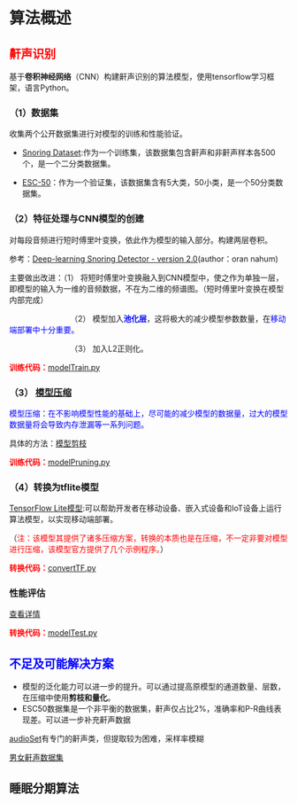 # 算法概述

## <span style="color:red">**鼾声识别**</span>

基于**卷积神经网络**（CNN）构建鼾声识别的算法模型，使用tensorflow学习框架，语言Python。

### （1）数据集

收集两个公开数据集进行对模型的训练和性能验证。

+ [Snoring Dataset](https://www.kaggle.com/datasets/tareqkhanemu/snoring/data):作为一个训练集，该数据集包含鼾声和非鼾声样本各500个，是一个二分类数据集。

+ [ESC-50](https://github.com/karolpiczak/ESC-50)：作为一个验证集，该数据集含有5大类，50小类，是一个50分类数据集。

### （2）特征处理与CNN模型的创建

对每段音频进行短时傅里叶变换，依此作为模型的输入部分。构建两层卷积。

参考：[Deep-learning Snoring Detector - version 2.0](https://www.kaggle.com/code/orannahum/deep-learning-snoring-detector-version-2-0)(author：oran nahum)

主要做出改进：（1） 将短时傅里叶变换融入到CNN模型中，使之作为单独一层，即模型的输入为一维的音频数据，不在为二维的频谱图。（短时傅里叶变换在模型内部完成）

                            （2） 模型加入<span style="color:blue">**池化层**</span>，这将极大的减少模型参数数量，在<span style="color:blue">移动端部署中十分重要。</span>

                            （3） 加入L2正则化。

<span style="color:red">**训练代码：**</span>[modelTrain.py](modelTrain.py)

### （3） [模型压缩](https://zhuanlan.zhihu.com/p/608915925)

<span  style="color:blue">模型压缩：在不影响模型性能的基础上，尽可能的减少模型的数据量，过大的模型数据量将会导致内存泄漏等一系列问题。</span>

具体的方法：[模型剪枝](https://zhuanlan.zhihu.com/p/622519997)

<span style="color:red">**训练代码：**</span>[modelPruning.py](modelPruning.py)

### （4）转换为tflite模型

[TensorFlow Lite模型](https://www.tensorflow.org/lite/guide?hl=zh-cn#get_started):可以帮助开发者在移动设备、嵌入式设备和IoT设备上运行算法模型，以实现移动端部署。

（<span style="color:red">注：该模型其提供了诸多压缩方案，转换的本质也是在压缩，不一定非要对模型进行压缩，该模型官方提供了几个示例程序。</span>）

<span style="color:red">**转换代码：**</span>[convertTF.py](convertTF.py) 

### 性能评估

[查看详情](model_perfermanceEvaluation.md)

<span style="color:red">**转换代码：**</span>[modelTest.py](modelTrain.py)

## <span style="color:blue">**不足及可能解决方案**</span>

+ 模型的泛化能力可以进一步的提升。可以通过提高原模型的通道数量、层数，在压缩中使用**剪枝和量化**。
+ ESC50数据集是一个非平衡的数据集，鼾声仅占比2%，准确率和P-R曲线表现差。可以进一步补充鼾声数据

[audioSet](https://research.google.com/audioset/dataset/snoring.html)有专门的鼾声类，但提取较为困难，采样率模糊

[男女鼾声数据集](https://www.kaggle.com/datasets/orannahum/female-and-male-snoring/data)

## 睡眠分期算法
